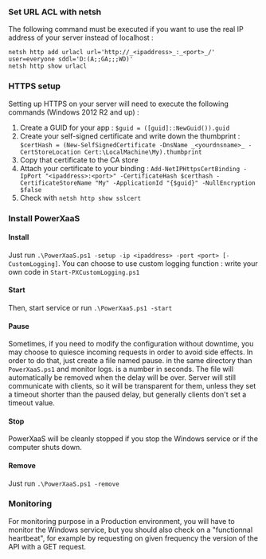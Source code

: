 
### Set URL ACL with netsh

The following command must be executed if you want to use the real IP address of your server instead of localhost :

    netsh http add urlacl url='http://_<ipaddress>_:_<port>_/' user=everyone sddl='D:(A;;GA;;;WD)'
    netsh http show urlacl
  

### HTTPS setup

Setting up HTTPS on your server will need to execute the following commands (Windows 2012 R2 and up) :

1. Create a GUID for your app : `$guid = ([guid]::NewGuid()).guid`
2. Create your self-signed certificate and write down the thumbprint : `$certHash = (New-SelfSignedCertificate -DnsName _<yourdnsname>_ -CertStoreLocation Cert:\LocalMachine\My).thumbprint`
3. Copy that certificate to the CA store
4. Attach your certificate to your binding : `Add-NetIPHttpsCertBinding -IpPort "<ipaddress>:<port>" -CertificateHash $certhash -CertificateStoreName "My" -ApplicationId "{$guid}" -NullEncryption $false`
5. Check with `netsh http show sslcert`


### Install PowerXaaS

#### Install
Just run `.\PowerXaaS.ps1 -setup -ip <ipaddress> -port <port> [-CustomLogging]`. You can choose to use custom logging function : write your own code in `Start-PXCustomLogging.ps1`

#### Start
Then, start service or run `.\PowerXaaS.ps1 -start`

#### Pause
Sometimes, if you need to modify the configuration without downtime, you may choose to quiesce incoming requests in order to avoid side effects.
In order to do that, just create a file named pause.<delay> in the same directory than `PowerXaaS.ps1` and monitor logs. <delay> is a number in seconds. The file will automatically be removed when the delay will be over.
Server will still communicate with clients, so it will be transparent for them, unless they set a timeout shorter than the paused delay, but generally clients don't set a timeout value.

#### Stop
PowerXaaS will be cleanly stopped if you stop the Windows service or if the computer shuts down.

#### Remove
Just run `.\PowerXaaS.ps1 -remove`

### Monitoring

For monitoring purpose in a Production environment, you will have to monitor the Windows service, but you should also check on a "functionnal heartbeat", for example by requesting on given frequency the version of the API with a GET request.

